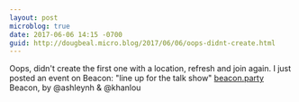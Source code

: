```yaml
---
layout: post
microblog: true
date: 2017-06-06 14:15 -0700
guid: http://dougbeal.micro.blog/2017/06/06/oops-didnt-create.html
---
```

Oops, didn't create the first one with a location, refresh and join again. I just posted an event on Beacon: "line up for the talk show" [beacon.party](http://beacon.party/) Beacon, by @ashleynh & @khanlou
